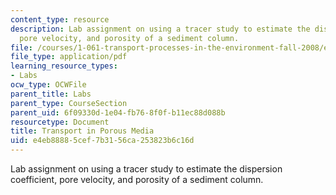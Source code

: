 ```yaml
---
content_type: resource
description: Lab assignment on using a tracer study to estimate the dispersion coefficient,
  pore velocity, and porosity of a sediment column.
file: /courses/1-061-transport-processes-in-the-environment-fall-2008/e4eb88885cef7b3156ca253823b6c16d_lab4porous_media.pdf
file_type: application/pdf
learning_resource_types:
- Labs
ocw_type: OCWFile
parent_title: Labs
parent_type: CourseSection
parent_uid: 6f09330d-1e04-fb76-8f0f-b11ec88d088b
resourcetype: Document
title: Transport in Porous Media
uid: e4eb8888-5cef-7b31-56ca-253823b6c16d
---
```

Lab assignment on using a tracer study to estimate the dispersion coefficient, pore velocity, and porosity of a sediment column.

